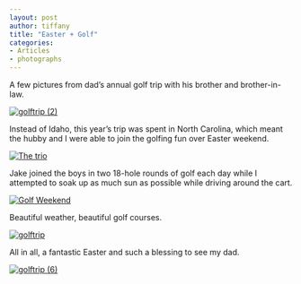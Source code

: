 ```yaml
---
layout: post
author: tiffany
title: "Easter + Golf"
categories: 
- Articles
- photographs
---
```


A few pictures from dad’s annual golf trip with his brother and brother-in-law.

[![](jekyll_uploads/2012/04/golftrip-2-575x382.jpg "golftrip (2)")](http://www.sweetpeonies.com/2012/04/easter-golf/golftrip-2/)

Instead of Idaho, this year’s trip was spent in North Carolina, which meant the hubby and I were able to join the golfing fun over Easter weekend.

[![The trio](jekyll_uploads/2012/04/golftrip-12-575x382.jpg "golftrip (12)")](http://www.sweetpeonies.com/2012/04/easter-golf/golftrip-12/)

Jake joined the boys in two 18-hole rounds of golf each day while I attempted to soak up as much sun as possible while driving around the cart.

[![](jekyll_uploads/2012/04/Golf-Weekend1-575x431.jpg "Golf Weekend")](http://www.sweetpeonies.com/2012/04/easter-golf/golf-weekend-2/)

Beautiful weather, beautiful golf courses.

[![](jekyll_uploads/2012/04/DSC_0157-575x382.jpg "golftrip")](http://www.sweetpeonies.com/2012/04/easter-golf/dsc_0157/)

All in all, a fantastic Easter and such a blessing to see my dad.

[![](jekyll_uploads/2012/04/golftrip-6-575x382.jpg "golftrip (6)")](http://www.sweetpeonies.com/2012/04/easter-golf/golftrip-6/)